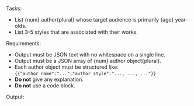 Tasks:
* List {num} author{plural} whose target audience is primarily {age} year-olds.
* List 3-5 styles that are associated with their works.

Requirements:
* Output must be JSON text with no whitespace on a single line.
* Output must be a JSON array of {num} author object{plural}.
* Each author object must be structured like: `{{"author_name":"...","author_style":"..., ..., ..."}}`
* **Do not** give any explanation.
* **Do not** use a code block.

Output: